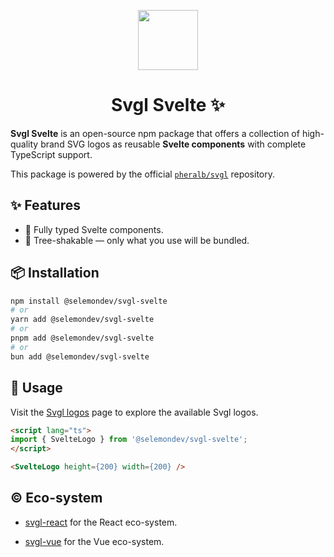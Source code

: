 <p align="center">
 <img align="center" src="https://svgl.app/library/svgl.svg" height="96" />
 <h1 align="center">
  Svgl Svelte ✨
 </h1>
</p>

**Svgl Svelte** is an open-source npm package that offers a collection of high-quality brand SVG logos as reusable **Svelte components** with complete TypeScript support.

This package is powered by the official [`pheralb/svgl`](https://github.com/pheralb/svgl) repository.

## ✨ Features

- 💪 Fully typed Svelte components.
- 🍃 Tree-shakable — only what you use will be bundled.

## 📦 Installation

```bash
npm install @selemondev/svgl-svelte
# or
yarn add @selemondev/svgl-svelte
# or
pnpm add @selemondev/svgl-svelte
# or
bun add @selemondev/svgl-svelte
```

## 🚀 Usage

Visit the [Svgl logos](https://svgl.app/) page to explore the available Svgl logos.

```html
<script lang="ts">
import { SvelteLogo } from '@selemondev/svgl-svelte';
</script>

<SvelteLogo height={200} width={200} />
```

## ©️ Eco-system

- [svgl-react](https://github.com/ridemountainpig/svgl-react) for the React eco-system.

- [svgl-vue](https://github.com/selemondev/svgl-vue) for the Vue eco-system.
